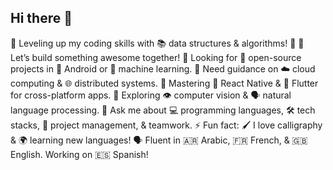 ## Hi there 👋

🔭 Leveling up my coding skills with 📚 data structures & algorithms! 🧠
👯 Let’s build something awesome together! 🤖 Looking for 🤝 open-source projects in 📱 Android or 🤖 machine learning.
🤝 Need guidance on ☁️ cloud computing & 🌐 distributed systems.
🌱 Mastering 📱 React Native & 📱 Flutter for cross-platform apps. 🔭 Exploring 👁️ computer vision & 🗣️ natural language processing.
💬 Ask me about 💻 programming languages, 🛠️ tech stacks, 🤝 project management, &  teamwork.
⚡ Fun fact: 🖌️ I love calligraphy & 🌍 learning new languages! 🗣️ Fluent in 🇦🇷 Arabic, 🇫🇷 French, & 🇬🇧 English. Working on 🇪🇸 Spanish!
